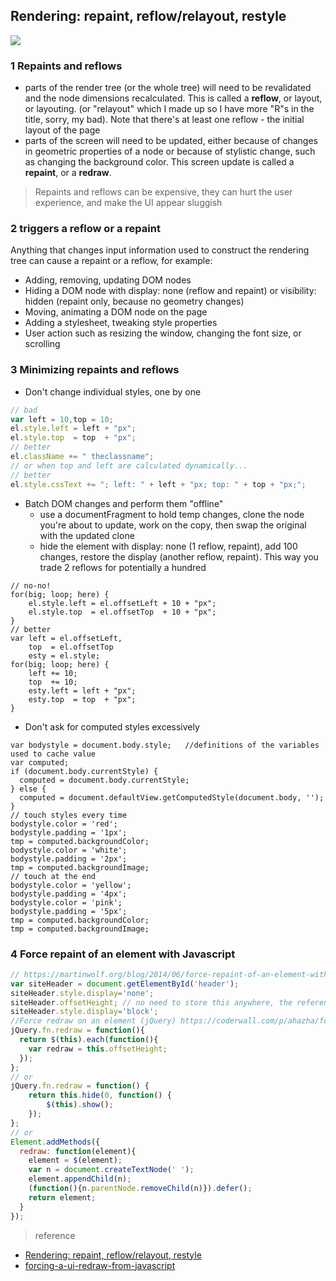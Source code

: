 ## Rendering: repaint, reflow/relayout, restyle

![](http://i.imgur.com/jtpljy9.png)

### 1 Repaints and reflows

- parts of the render tree (or the whole tree) will need to be revalidated and the node dimensions recalculated. This is called a **reflow**, or layout, or layouting. (or "relayout" which I made up so I have more "R"s in the title, sorry, my bad). Note that there's at least one reflow - the initial layout of the page
- parts of the screen will need to be updated, either because of changes in geometric properties of a node or because of stylistic change, such as changing the background color. This screen update is called a **repaint**, or a **redraw**.


> Repaints and reflows can be expensive, they can hurt the user experience, and make the UI appear sluggish

### 2 triggers a reflow or a repaint

Anything that changes input information used to construct the rendering tree can cause a repaint or a reflow, for example:

- Adding, removing, updating DOM nodes
- Hiding a DOM node with display: none (reflow and repaint) or visibility: hidden (repaint only, because no geometry changes)
- Moving, animating a DOM node on the page
- Adding a stylesheet, tweaking style properties
- User action such as resizing the window, changing the font size, or scrolling


### 3 Minimizing repaints and reflows

- Don't change individual styles, one by one

```javascript
// bad
var left = 10,top = 10;
el.style.left = left + "px";
el.style.top  = top  + "px";
// better 
el.className += " theclassname";
// or when top and left are calculated dynamically...
// better
el.style.cssText += "; left: " + left + "px; top: " + top + "px;";
```

- Batch DOM changes and perform them "offline"
	- use a documentFragment to hold temp changes, clone the node you're about to update, work on the copy, then swap the original with the updated clone
	- hide the element with display: none (1 reflow, repaint), add 100 changes, restore the display (another reflow, repaint). This way you trade 2 reflows for potentially a hundred

```
// no-no!
for(big; loop; here) {
    el.style.left = el.offsetLeft + 10 + "px";
    el.style.top  = el.offsetTop  + 10 + "px";
}
// better
var left = el.offsetLeft,
    top  = el.offsetTop
    esty = el.style;
for(big; loop; here) {
    left += 10;
    top  += 10;
    esty.left = left + "px";
    esty.top  = top  + "px";
}
```

- Don't ask for computed styles excessively

```
var bodystyle = document.body.style;   //definitions of the variables used to cache value
var computed;
if (document.body.currentStyle) {
  computed = document.body.currentStyle;
} else {
  computed = document.defaultView.getComputedStyle(document.body, '');
}
// touch styles every time
bodystyle.color = 'red';
bodystyle.padding = '1px';
tmp = computed.backgroundColor;
bodystyle.color = 'white';
bodystyle.padding = '2px';
tmp = computed.backgroundImage;
// touch at the end
bodystyle.color = 'yellow';
bodystyle.padding = '4px';
bodystyle.color = 'pink';
bodystyle.padding = '5px';
tmp = computed.backgroundColor;
tmp = computed.backgroundImage;
```

### 4 Force repaint of an element with Javascript

```javascript
// https://martinwolf.org/blog/2014/06/force-repaint-of-an-element-with-javascript
var siteHeader = document.getElementById('header');
siteHeader.style.display='none';
siteHeader.offsetHeight; // no need to store this anywhere, the reference is enough
siteHeader.style.display='block';
//Force redraw on an element (jQuery) https://coderwall.com/p/ahazha/force-redraw-on-an-element-jquery
jQuery.fn.redraw = function(){
  return $(this).each(function(){
    var redraw = this.offsetHeight;
  });
};
// or
jQuery.fn.redraw = function() {
    return this.hide(0, function() {
        $(this).show();
    });
};
// or
Element.addMethods({
  redraw: function(element){
    element = $(element);
    var n = document.createTextNode(' ');
    element.appendChild(n);
    (function(){n.parentNode.removeChild(n)}).defer();
    return element;
  }
});
```

> reference

- [Rendering: repaint, reflow/relayout, restyle](http://www.phpied.com/rendering-repaint-reflowrelayout-restyle/)
- [forcing-a-ui-redraw-from-javascript](http://ajaxian.com/archives/forcing-a-ui-redraw-from-javascript)
